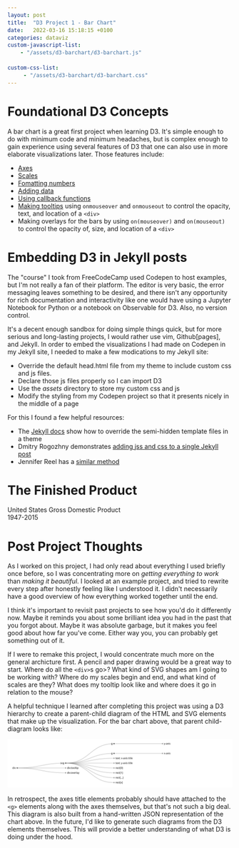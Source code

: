 ```yaml
---
layout: post 
title:  "D3 Project 1 - Bar Chart"
date:   2022-03-16 15:18:15 +0100
categories: dataviz
custom-javascript-list:
    - "/assets/d3-barchart/d3-barchart.js"

custom-css-list:
     - "/assets/d3-barchart/d3-barchart.css" 
---
```

# Foundational D3 Concepts
A bar chart is a great first project when learning D3.  It's simple enough to do with minimum code and minimum headaches, but is complex enough to gain experience using several features of D3 that one can also use in more elaborate visualizations later. Those features include:
- [Axes](https://github.com/d3/d3-axis)
- [Scales](https://github.com/d3/d3-scale)
- [Fomatting numbers](https://github.com/d3/d3-format)
- [Adding data](https://stackoverflow.com/questions/49599691/how-to-load-data-from-a-csv-file-in-d3-v5/49604124#49604124)
- [Using callback functions](https://www.w3schools.com/js/js_callback.asp)
- [Making tooltips](https://bl.ocks.org/d3noob/a22c42db65eb00d4e369) using `onmouseover` and `onmouseout` to control the opacity, text, and location of a `<div>`
- Making overlays for the bars by using `on(mouseover)` and `on(mouseout)` to control the opacity of, size, and location of a `<div>`

# Embedding D3 in Jekyll posts
The "course" I took from FreeCodeCamp used Codepen to host examples, but I'm not really a fan of their platform.  The editor is very basic, the error messaging leaves something to be desired, and there isn't any opportunity for rich documentation and interactivity like one would have using a Jupyter Notebook for Python or a notebook on Observable for D3.  Also, no version control.  

It's a decent enough sandbox for doing simple things quick, but for more serious and long-lasting projects, I would rather use vim, Github[pages], and Jekyll. In order to embed the visualizations I had made on Codepen in my Jekyll site, I needed to make a few modications to my Jekyll site:

- Override the default head.html file from my theme to include custom css and js files.
- Declare those js files properly so I can import D3
- Use the *assets* directory to store my custom css and js
- Modify the styling from my Codepen project so that it presents nicely in the middle of a page

For this I found a few helpful resources:
- The [Jekyll docs](https://jekyllrb.com/docs/themes/#:~:text=To%20locate%20a%20theme%27s%20files,%2Fruby%2Fgems%2F2.6.) show how to override the semi-hidden template files in a theme
- Dmitry Rogozhny demonstrates [adding jss and css to a single Jekyll post](https://dmitryrogozhny.com/blog/how-to-add-custom-script-to-single-post-in-jekyll)
- Jennifer Reel has a [similar method](https://jreel.github.io/per-page-custom-css-in-jekyll/)

# The Finished Product

  <div class="main">
  <div id="title">United States Gross Domestic Product<br>1947-2015</div>
  <div class="visualization"></div>
  </div>

# Post Project Thoughts
As I worked on this project, I had only read about everything I used briefly once before, so I was concentrating more on *getting everything to work* than *making it beautiful*.  I looked at an example project, and tried to rewrite every step after honestly feeling like I understood it.  I didn't necessarily have a good overview of how everything worked together until the end.

I think it's important to revisit past projects to see how you'd do it differently now.  Maybe it reminds you about some brilliant idea you had in the past that you forgot about.  Maybe it was absolute garbage, but it makes you feel good about how far you've come.  Either way you, you can probably get something out of it.

If I were to remake this project, I would concentrate much more on the general archicture first.  A pencil and paper drawing would be a great way to start.  Where do all the `<div>`s go>? What kind of SVG shapes am I going to be working with?  Where do my scales begin and end, and what kind of scales are they?  What does my tooltip look like and where does it go in relation to the mouse?

A helpful technique I learned after completing this project was using a D3 hierarchy to create a parent-child diagram of the HTML and SVG elements that make up the visualization.  For the bar chart above, that parent child-diagram looks like:

![family tree](/assets/d3-barchart/family-tree.svg)

In retrospect, the axes title elements probably should have attached to the `<g>` elements along with the axes themselves, but that's not such a big deal.  This diagram is also built from a hand-written JSON representation of the chart above.  In the future, I'd like to generate such diagrams from the D3 elements themselves.  This will provide a better understanding of what D3 is doing under the hood.

